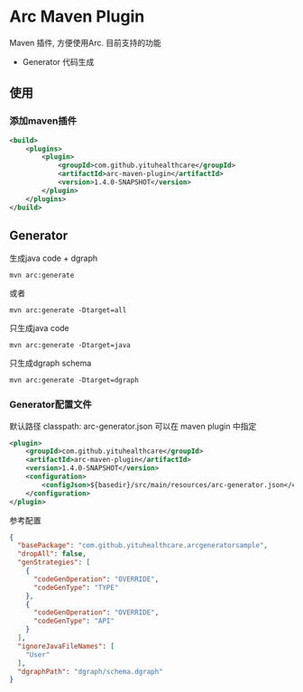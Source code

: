 # Arc Maven Plugin

Maven 插件, 方便使用Arc. 目前支持的功能

- Generator 代码生成

## 使用

### 添加maven插件

```xml
<build>
    <plugins>
        <plugin>
            <groupId>com.github.yituhealthcare</groupId>
            <artifactId>arc-maven-plugin</artifactId>
            <version>1.4.0-SNAPSHOT</version>
        </plugin>
    </plugins>
</build>
```

## Generator 

生成java code + dgraph

```shell script
mvn arc:generate
```
或者
```shell script
mvn arc:generate -Dtarget=all
```

只生成java code

```shell script
mvn arc:generate -Dtarget=java
```

只生成dgraph schema 

```shell script
mvn arc:generate -Dtarget=dgraph
```

### Generator配置文件

默认路径 classpath: arc-generator.json 可以在 maven plugin 中指定

```xml
<plugin>
    <groupId>com.github.yituhealthcare</groupId>
    <artifactId>arc-maven-plugin</artifactId>
    <version>1.4.0-SNAPSHOT</version>
    <configuration>
        <configJson>${basedir}/src/main/resources/arc-generator.json</configJson>
    </configuration>
</plugin>
```

参考配置

```json
{
  "basePackage": "com.github.yituhealthcare.arcgeneratorsample",
  "dropAll": false,
  "genStrategies": [
    {
      "codeGenOperation": "OVERRIDE",
      "codeGenType": "TYPE"
    },
    {
      "codeGenOperation": "OVERRIDE",
      "codeGenType": "API"
    }
  ],
  "ignoreJavaFileNames": [
    "User"
  ],
  "dgraphPath": "dgraph/schema.dgraph"
}
```